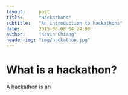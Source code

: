 ```yaml
---
layout:     post
title:      "Hackathons"
subtitle:   "An introduction to hackathons"
date:       2015-08-08 04:24:00
author:     "Kevin Chiang"
header-img: "img/hackathon.jpg"
---
```

<h1>What is a hackathon?</h1>
<body>
A hackathon is an 
</body>
